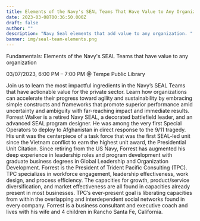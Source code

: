 ```yaml
---
title: Elements of the Navy's SEAL Teams That Have Value to Any Organization
date: 2023-03-08T00:36:50.000Z
draft: false
author: ""
description: "Navy Seal elements that add value to any organization. "
banner: img/seal-team-elements.png
---
```


Fundamentals: Elements of the Navy's SEAL Teams that have value to any organization

03/07/2023, 6:00 PM – 7:00 PM @ Tempe Public Library

Join us to learn the most impactful ingredients in the Navy’s SEAL Teams that have actionable value for the private sector. Learn how organizations can accelerate their progress toward agility and sustainability by embracing simple constructs and frameworks that promote superior performance amid uncertainty and ambiguity with far-reaching impact and immediate results.
Forrest Walker is a retired Navy SEAL, a decorated battlefield leader, and an advanced SEAL program designer. He was among the very first Special Operators to deploy to Afghanistan in direct response to the 9/11 tragedy. His unit was the centerpiece of a task force that was the first SEAL-led unit since the Vietnam conflict to earn the highest unit award, the Presidential Unit Citation. Since retiring from the US Navy, Forrest has augmented his deep experience in leadership roles and program development with graduate business degrees in Global Leadership and Organization Development.
Forrest is the President of Trident Pacific Consulting (TPC). TPC specializes in workforce engagement, leadership effectiveness, work design, and process efficiency. The capacities for growth, product/service diversification, and market effectiveness are all found in capacities already present in most businesses. TPC’s ever-present goal is liberating capacities from within the overlapping and interdependent social networks found in every company.
Forrest is a business consultant and executive coach and lives with his wife and 4 children in Rancho Santa Fe, California.
